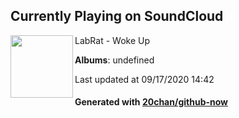 ## Currently Playing on SoundCloud

[<img align="left" width="100" src="https://i1.sndcdn.com/artworks-000221336393-t9zali-t120x120.jpg">](https://soundcloud.com/labrat/labrat-woke-up-master3)

LabRat - Woke Up

**Albums**: undefined

Last updated at 09/17/2020 14:42

#### Generated with [20chan/github-now](https://github.com/20chan/github-now)


<!--
**20chan/20chan** is a ✨ _special_ ✨ repository because its `README.md` (this file) appears on your GitHub profile.

Here are some ideas to get you started:

- 🔭 I’m currently working on ...
- 🌱 I’m currently learning ...
- 👯 I’m looking to collaborate on ...
- 🤔 I’m looking for help with ...
- 💬 Ask me about ...
- 📫 How to reach me: ...
- 😄 Pronouns: ...
- ⚡ Fun fact: ...
-->
